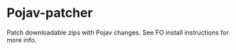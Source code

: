 # Pojav-patcher

Patch downloadable zips with Pojav changes. See FO install instructions for more info.
